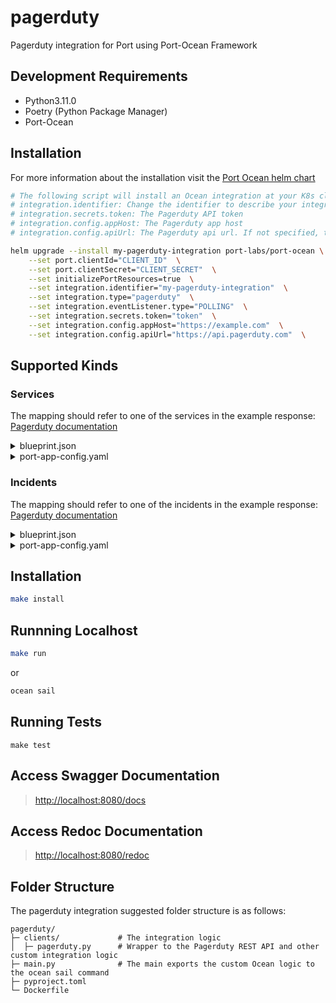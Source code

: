 # pagerduty

Pagerduty integration for Port using Port-Ocean Framework

## Development Requirements

- Python3.11.0
- Poetry (Python Package Manager)
- Port-Ocean

## Installation
For more information about the installation visit the [Port Ocean helm chart](https://github.com/port-labs/helm-charts/tree/main/charts/port-ocean)

```bash
# The following script will install an Ocean integration at your K8s cluster using helm
# integration.identifier: Change the identifier to describe your integration
# integration.secrets.token: The Pagerduty API token
# integration.config.appHost: The Pagerduty app host
# integration.config.apiUrl: The Pagerduty api url. If not specified, the default will be https://api.pagerduty.com

helm upgrade --install my-pagerduty-integration port-labs/port-ocean \
	--set port.clientId="CLIENT_ID"  \
	--set port.clientSecret="CLIENT_SECRET"  \
	--set initializePortResources=true  \
	--set integration.identifier="my-pagerduty-integration"  \
	--set integration.type="pagerduty"  \
	--set integration.eventListener.type="POLLING"  \
	--set integration.secrets.token="token"  \
	--set integration.config.appHost="https://example.com"  \
    --set integration.config.apiUrl="https://api.pagerduty.com"  \
```
## Supported Kinds
### Services
The mapping should refer to one of the services in the example response: [Pagerduty documentation](https://developer.pagerduty.com/api-reference/e960cca205c0f-list-services)

<details>
<summary>blueprint.json</summary>

```json
{
   "identifier":"pagerdutyService",
   "description":"This blueprint represents a PagerDuty service in our software catalog",
   "title":"PagerDuty Service",
   "icon":"pagerduty",
   "schema":{
      "properties":{
         "status":{
            "title":"Status",
            "type":"string"
         }
      },
      "required":[
         
      ]
   },
   "mirrorProperties":{
      
   },
   "calculationProperties":{
      "service":{
         "title":"Service URL",
         "calculation":"'https://api.pagerduty.com/services/' + .identifier",
         "type":"string",
         "format":"url"
      }
   },
   "relations":{
      
   }
}
```
</details>
<details>
  <summary>port-app-config.yaml</summary>

```yaml
resources:
  - kind: services
    selector:
      query: 'true'
    port:
      entity:
        mappings:
          identifier: .id
          title: .name
          blueprint: '"pagerdutyService"'
          properties:
            status: .status
```
</details>

### Incidents
The mapping should refer to one of the incidents in the example response: [Pagerduty documentation](https://developer.pagerduty.com/api-reference/9d0b4b12e36f9-list-incidents)

<details>
<summary>blueprint.json</summary>

```json
{
   "identifier":"pagerdutyIncident",
   "description":"This blueprint represents a PagerDuty incident in our software catalog",
   "title":"PagerDuty Incident",
   "icon":"pagerduty",
   "schema":{
      "properties":{
         "status":{
            "type":"string",
            "title":"Incident Status",
            "enum":[
               "triggered",
               "annotated",
               "acknowledged",
               "reassigned",
               "escalated",
               "reopened",
               "resolved"
            ]
         },
         "url":{
            "type":"string",
            "format":"url",
            "title":"Incident URL"
         },
         "urgency":{
            "type":"string",
            "title":"Incident Urgency",
            "enum":[
               "high",
               "low"
            ]
         },
         "responder":{
            "type":"string",
            "title":"Assignee"
         },
         "escalation_policy":{
            "type":"string",
            "title":"Escalation Policy"
         },
         "created_at":{
            "title":"Create At",
            "type":"string",
            "format":"date-time"
         },
         "updated_at":{
            "title":"Updated At",
            "type":"string",
            "format":"date-time"
         }
      },
      "required":[
         
      ]
   },
   "mirrorProperties":{},
   "calculationProperties":{},
   "relations":{
      "pagerdutyService":{
         "title":"PagerDuty Service",
         "target":"pagerdutyService",
         "required":false,
         "many":true
      }
   }
}
```
</details>
<details>
  <summary>port-app-config.yaml</summary>

```yaml
resources:
  - kind: incidents
    selector:
      query: 'true'
    port:
      entity:
        mappings:
          identifier: .id | tostring
          title: .title
          blueprint: '"pagerdutyIncident"'
          properties:
            status: .status
            url: .self
            urgency: .urgency
            responder: .assignments[0].assignee.summary
            escalation_policy: .escalation_policy.summary
            created_at: .created_at
            updated_at: .updated_at
          relations:
            pagerdutyService: .service.id
```
</details>

## Installation

```sh
make install
```

## Runnning Localhost
```sh
make run
```
or
```sh
ocean sail
```

## Running Tests

`make test`

## Access Swagger Documentation

> <http://localhost:8080/docs>

## Access Redoc Documentation

> <http://localhost:8080/redoc>


## Folder Structure
The pagerduty integration suggested folder structure is as follows:

```
pagerduty/
├─ clients/             # The integration logic
│  ├─ pagerduty.py      # Wrapper to the Pagerduty REST API and other custom integration logic
├─ main.py              # The main exports the custom Ocean logic to the ocean sail command
├─ pyproject.toml
└─ Dockerfile
```